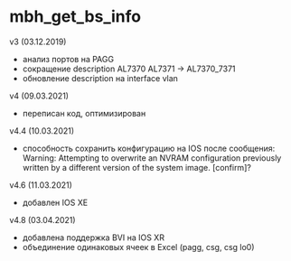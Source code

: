 # mbh_get_bs_info

v3 (03.12.2019)
- анализ портов на PAGG
- сокращение description 
  AL7370 AL7371 -> AL7370_7371
- обновление description на interface vlan

v4 (09.03.2021)
- переписан код, оптимизирован

v4.4 (10.03.2021)
- способность сохранить конфигурацию на IOS после сообщения:
  Warning: Attempting to overwrite an NVRAM configuration previously written
  by a different version of the system image. \[confirm]?
  
v4.6 (11.03.2021)
- добавлен IOS XE


v4.8 (03.04.2021)
- добавлена поддержка BVI на IOS XR
- объединение одинаковых ячеек в Excel (pagg, csg, csg lo0)